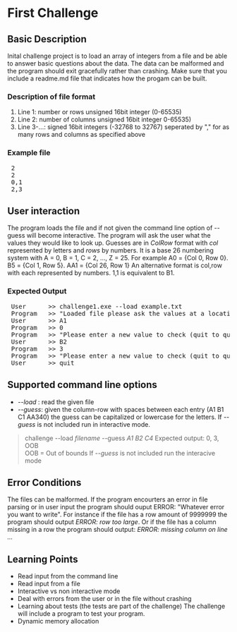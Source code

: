 # First Challenge

## Basic Description
Inital challenge project is to load an array of integers from a file and be able to answer basic questions about the data. The data can be malformed and the program should exit gracefully rather than crashing. Make sure that you include a readme.md file that indicates how the progam can be built.  

### Description of file format
1. Line 1: number or rows unsigned 16bit integer (0-65535)
2. Line 2: number of columns unsigned 16bit integer 0-65535)
3. Line 3-...: signed 16bit integers (-32768 to 32767) seperated by "," for as many rows and columns as specified above

### Example file
<pre>
 2
 2
 0,1
 2,3
</pre>

## User interaction
The program loads the file and if not given the command line option of --guess will become interactive. The program will ask the user what the values they would like to look up.  Guesses are in *ColRow* format with *col* represented by letters and *rows* by numbers. It is a base 26 numbering system with A = 0, B = 1, C = 2, ..., Z = 25. For example A0 = {Col 0, Row 0}. B5 = {Col 1, Row 5}. AA1 = {Col 26, Row 1}
An alternative format is col,row with each represented by numbers. 1,1 is equivalent to B1.

### Expected Output 
<pre>
 User      >> challenge1.exe --load example.txt 
 Program   >> "Loaded file please ask the values at a location (quit) to quit": 
 User      >> A1 
 Program   >> 0 
 Program   >> "Please enter a new value to check (quit to quit): 
 User      >> B2
 Program   >> 3 
 Program   >> "Please enter a new value to check (quit to quit): 
 User      >> quit
</pre>

 ## Supported command line options
- *--load* : read the given file
- *--guess*: given the column-row with spaces between each entry (A1 B1 C1 AA340) the guess can be capitalized or lowercase for the letters. If *--guess* is not included run in interactive mode. 
 > challenge --load _filename_  --guess _A1_ _B2_ _C4_ 
 > Expected output: 0, 3, OOB   
 > OOB = Out of bounds
 > If *--guess* is not included run the interacive mode

 ## Error Conditions
 The files can be malformed. If the program encourters an error in file parsing or in user input the program should ouput ERROR: "Whatever error you want to write". For instance if the file has a row amount of 9999999 the program should output _ERROR: row too large_. Or if the file has a column missing in a row the program should output: _ERROR: missing column on line ..._  
 
 ## Learning Points
 + Read input from the command line
 + Read input from a file
 + Interactive vs non interactive mode
 + Deal with errors from the user or in the file without crashing
 + Learning about tests (the tests are part of the challenge) The challenge will include a program to test your program.
 + Dynamic memory allocation 
    
 

 

